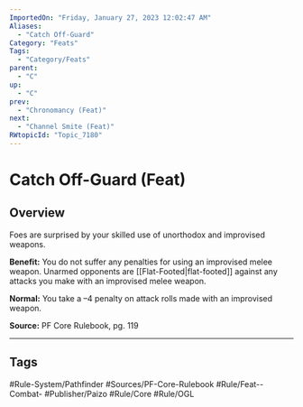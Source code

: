 ```yaml
---
ImportedOn: "Friday, January 27, 2023 12:02:47 AM"
Aliases:
  - "Catch Off-Guard"
Category: "Feats"
Tags:
  - "Category/Feats"
parent:
  - "C"
up:
  - "C"
prev:
  - "Chronomancy (Feat)"
next:
  - "Channel Smite (Feat)"
RWtopicId: "Topic_7180"
---
```

# Catch Off-Guard (Feat)
## Overview
Foes are surprised by your skilled use of unorthodox and improvised weapons.

**Benefit:** You do not suffer any penalties for using an improvised melee weapon. Unarmed opponents are [[Flat-Footed|flat-footed]] against any attacks you make with an improvised melee weapon.

**Normal:** You take a –4 penalty on attack rolls made with an improvised weapon.

**Source:** PF Core Rulebook, pg. 119


---
## Tags
#Rule-System/Pathfinder #Sources/PF-Core-Rulebook #Rule/Feat--Combat- #Publisher/Paizo #Rule/Core #Rule/OGL


